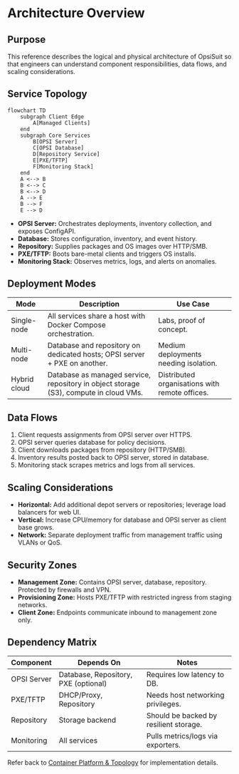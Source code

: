 # Architecture Overview

## Purpose
This reference describes the logical and physical architecture of OpsiSuit so that engineers can understand component responsibilities, data flows, and scaling considerations.

## Service Topology
```mermaid
flowchart TD
    subgraph Client Edge
        A[Managed Clients]
    end
    subgraph Core Services
        B[OPSI Server]
        C[OPSI Database]
        D[Repository Service]
        E[PXE/TFTP]
        F[Monitoring Stack]
    end
    A <--> B
    B <--> C
    B <--> D
    A --> E
    B --> F
    E --> D
```
- **OPSI Server:** Orchestrates deployments, inventory collection, and exposes ConfigAPI.
- **Database:** Stores configuration, inventory, and event history.
- **Repository:** Supplies packages and OS images over HTTP/SMB.
- **PXE/TFTP:** Boots bare-metal clients and triggers OS installs.
- **Monitoring Stack:** Observes metrics, logs, and alerts on anomalies.

## Deployment Modes
| Mode | Description | Use Case |
| --- | --- | --- |
| Single-node | All services share a host with Docker Compose orchestration. | Labs, proof of concept. |
| Multi-node | Database and repository on dedicated hosts; OPSI server + PXE on another. | Medium deployments needing isolation. |
| Hybrid cloud | Database as managed service, repository in object storage (S3), compute in cloud VMs. | Distributed organisations with remote offices. |

## Data Flows
1. Client requests assignments from OPSI server over HTTPS.
2. OPSI server queries database for policy decisions.
3. Client downloads packages from repository (HTTP/SMB).
4. Inventory results posted back to OPSI server, stored in database.
5. Monitoring stack scrapes metrics and logs from all services.

## Scaling Considerations
- **Horizontal:** Add additional depot servers or repositories; leverage load balancers for web UI.
- **Vertical:** Increase CPU/memory for database and OPSI server as client base grows.
- **Network:** Separate deployment traffic from management traffic using VLANs or QoS.

## Security Zones
- **Management Zone:** Contains OPSI server, database, repository. Protected by firewalls and VPN.
- **Provisioning Zone:** Hosts PXE/TFTP with restricted ingress from staging networks.
- **Client Zone:** Endpoints communicate inbound to management zone only.

## Dependency Matrix
| Component | Depends On | Notes |
| --- | --- | --- |
| OPSI Server | Database, Repository, PXE (optional) | Requires low latency to DB. |
| PXE/TFTP | DHCP/Proxy, Repository | Needs host networking privileges. |
| Repository | Storage backend | Should be backed by resilient storage. |
| Monitoring | All services | Pulls metrics/logs via exporters. |

Refer back to [Container Platform & Topology](../setup/02-container-platform.md) for implementation details.
